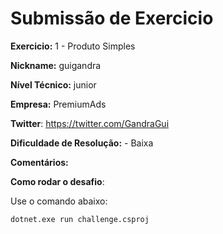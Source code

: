 # Submissão de Exercicio

**Exercicio:** 1 - Produto Simples

**Nickname:** guigandra

**Nível Técnico:** junior

**Empresa:** PremiumAds

**Twitter**: https://twitter.com/GandraGui

**Dificuldade de Resolução:** - Baixa

**Comentários:**

**Como rodar o desafio**: 

Use o comando abaixo: 
```bash
dotnet.exe run challenge.csproj
```